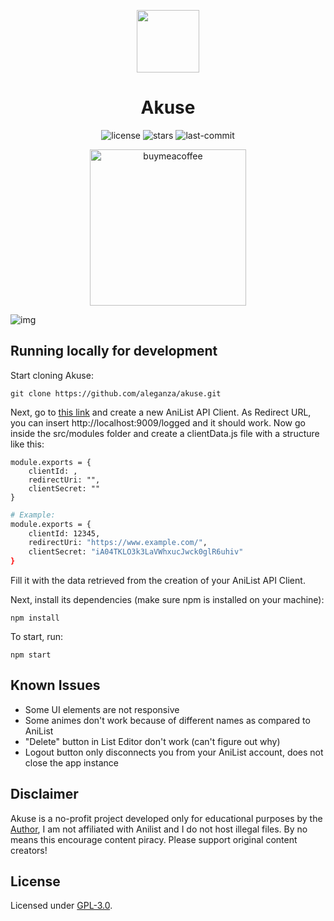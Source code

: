 <p align="center">
    <img width="100px" src="https://github.com/aleganza/akuse/blob/main/assets/img/icon/icon.png"/>
    <h1 align="center">Akuse</h1>
</p>

<p align="center">
    <img alt="license" src="https://img.shields.io/github/license/aleganza/akuse"> 
    <img alt="stars" src="https://img.shields.io/github/stars/aleganza/akuse"> 
    <img alt="last-commit" src="https://img.shields.io/github/last-commit/aleganza/akuse/main"> 
</p>

<p align="center">
    <a href="https://www.buymeacoffee.com/aleganza">
        <img style="width:250px" alt="buymeacoffee" src="https://i.imgur.com/fxJ4BNq.png">
    </a>
</p>

<img title="img" alt="img" src="https://i.imgur.com/2qxWL2Z.png">

## Running locally for development

Start cloning Akuse:

```
git clone https://github.com/aleganza/akuse.git
```

Next, go to [this link](https://anilist.co/settings/developer) and create a new AniList API Client.
As Redirect URL, you can insert http://localhost:9009/logged and it should work.
Now go inside the src/modules folder and create a clientData.js file with a structure like this:

```
module.exports = {
    clientId: ,
    redirectUri: "",
    clientSecret: ""
}
```

```bash
# Example:
module.exports = {
    clientId: 12345,
    redirectUri: "https://www.example.com/",
    clientSecret: "iA04TKLO3k3LaVWhxucJwck0glR6uhiv"
}
```

Fill it with the data retrieved from the creation of your AniList API Client.

Next, install its dependencies (make sure npm is installed on your machine):

```
npm install
```

To start, run:

```
npm start
```

## Known Issues
* Some UI elements are not responsive
* Some animes don't work because of different names as compared to AniList
* "Delete" button in List Editor don't work (can't figure out why)
* Logout button only disconnects you from your AniList account, does not close the app instance

## Disclaimer

Akuse is a no-profit project developed only for educational purposes by the [Author](https://github.com/aleganza), I am not affiliated with Anilist and I do not host illegal files. By no means this encourage content piracy. Please support original content creators!

## License

Licensed under [GPL-3.0](https://www.gnu.org/licenses/gpl-3.0.html#license-text).
